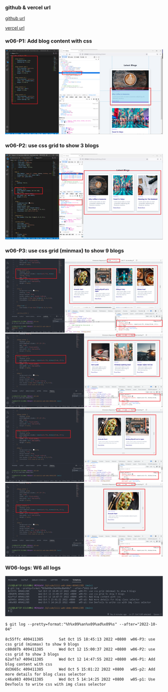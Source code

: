 ### github & vercel url

[github url](https://github.com/409411385/1111-web-demo-409411385)

[vercel url](https://1111-web-demo-409411385-tyqf.vercel.app/)

### w06-P1: Add blog content with css

![](w06-p1.png)

### w06-P2: use css grid to show 3 blogs

![](w06-p2.png)

### w06-P3: use css grid (minmax) to show 9 blogs

![](w06-p3-1.png)
![](w06-p3-2.png)
![](w06-p3-3.png)
![](w06-p3-4.png)

### W06-logs: W6 all logs

![](w06-logs.png)

```
$ git log --pretty=format:"%h%x09%an%x09%ad%x09%s" --after="2022-10-04"

8c55ffc 409411385       Sat Oct 15 18:45:13 2022 +0800  w06-P3: use css grid (minmax) to show 9 blogs
c80d07b 409411385       Wed Oct 12 15:00:37 2022 +0800  w06-P2: use css grid to show 3 blogs
62affa7 409411385       Wed Oct 12 14:47:55 2022 +0800  w06-P1: Add blog content with css
dd3665c 409411385       Wed Oct 5 15:01:22 2022 +0800   w05-p2: Add more details for blog class selector
c46a983 409411385       Wed Oct 5 14:14:25 2022 +0800   w05-p1: Use DevTools to write css with img class selector
```